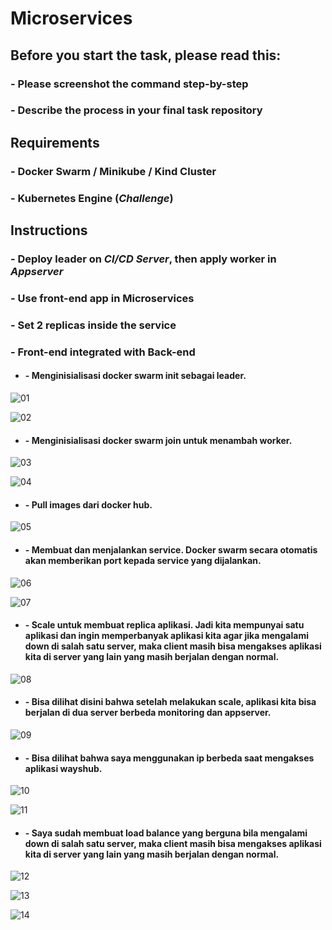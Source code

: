 # Microservices

## Before you start the task, please read this:
### - Please screenshot the command step-by-step
### - Describe the process in your final task repository

## Requirements
### - Docker Swarm / Minikube / Kind Cluster
### - Kubernetes Engine (*Challenge*)

## Instructions
### - Deploy leader on *CI/CD Server*, then apply worker in *Appserver*
### - Use front-end app in Microservices
### - Set 2 replicas inside the service
### - Front-end integrated with Back-end


* #### - Menginisialisasi docker swarm init sebagai leader.
![01](../assets/microservices/1.png)

![02](../assets/microservices/2.png)

* #### - Menginisialisasi docker swarm join untuk menambah worker.
![03](../assets/microservices/3.png)

![04](../assets/microservices/4.png)

* #### - Pull images dari docker hub.
![05](../assets/microservices/5.png)

* #### - Membuat dan menjalankan service. Docker swarm secara otomatis akan memberikan port kepada service yang dijalankan.
![06](../assets/microservices/6.png)

![07](../assets/microservices/7.png)

* #### - Scale untuk membuat replica aplikasi. Jadi kita mempunyai satu aplikasi dan ingin memperbanyak aplikasi kita agar jika mengalami down di salah satu server, maka client masih bisa mengakses aplikasi kita di server yang lain yang masih berjalan dengan normal.
![08](../assets/microservices/8.png)

* #### - Bisa dilihat disini bahwa setelah melakukan scale, aplikasi kita bisa berjalan di dua server berbeda monitoring dan appserver.
![09](../assets/microservices/9.png)

* #### - Bisa dilihat bahwa saya menggunakan ip berbeda saat mengakses aplikasi wayshub.
![10](../assets/microservices/10.png)

![11](../assets/microservices/11.png)

* #### - Saya sudah membuat load balance yang berguna bila mengalami down di salah satu server, maka client masih bisa mengakses aplikasi kita di server yang lain yang masih berjalan dengan normal.
![12](../assets/microservices/12.png)

![13](../assets/microservices/13.png)

![14](../assets/microservices/14.png)
